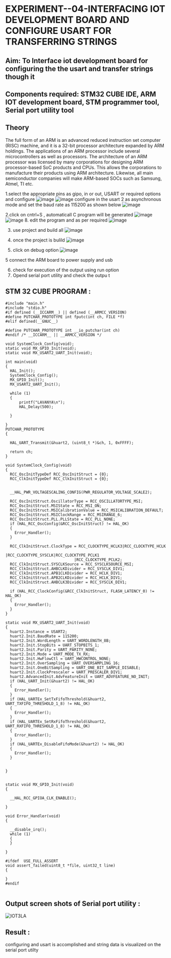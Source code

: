 # EXPERIMENT--04-INTERFACING IOT DEVELOPMENT BOARD AND CONFIGURE USART FOR TRANSFERRING STRINGS 
## Aim: To Interface iot development board for configuring the the usart and transfer strings though it 
## Components required: STM32 CUBE IDE, ARM IOT development board,  STM programmer tool, Serial port utility tool 
## Theory 
The full form of an ARM is an advanced reduced instruction set computer (RISC) machine, and it is a 32-bit processor architecture expanded by ARM holdings. The applications of an ARM processor include several microcontrollers as well as processors. The architecture of an ARM processor was licensed by many corporations for designing ARM processor-based SoC products and CPUs. This allows the corporations to manufacture their products using ARM architecture. Likewise, all main semiconductor companies will make ARM-based SOCs such as Samsung, Atmel, TI etc.


1.select the appropriate pins as gipo, in or out, USART or required options and configure 
![image](https://user-images.githubusercontent.com/36288975/226189403-f7179f1a-3eae-4637-826b-ab4ec35ba1e1.png)
![image](https://user-images.githubusercontent.com/36288975/226189425-2b2414ce-49b3-4b61-a260-c658cb2e4152.png)
configure in the usart 2 as asynchronous mode and set the baud rate as 115200 as shown below 
![image](https://user-images.githubusercontent.com/36288975/234776631-d6a84ef4-904c-4eac-98ed-ab6253e9379c.png)

  
2.click on cntrl+S , automaticall C program will be generated 
![image](https://user-images.githubusercontent.com/36288975/226189443-8b43451d-0b14-47e4-a20b-cc09c6ad8458.png)
![image](https://user-images.githubusercontent.com/36288975/226189450-85ffa969-2ffb-4788-81e5-72d60fdda0f1.png)
8. edit the program and as per required 
![image](https://user-images.githubusercontent.com/36288975/226189461-a573e62f-a109-4631-a250-a20925758fe0.png)

3. use project and build all 
![image](https://user-images.githubusercontent.com/36288975/226189554-3f7101ac-3f41-48fc-abc7-480bd6218dec.png)
10. once the project is bulild 
![image](https://user-images.githubusercontent.com/36288975/226189577-c61cc1eb-3990-4968-8aa6-aefffc766b70.png)

4. click on debug option 
![image](https://user-images.githubusercontent.com/36288975/226189625-37daa9a3-62e9-42b5-a5ce-2ac63345905b.png)

5 connect the  ARM board to power supply and usb 


6. check for execution of the output using run option
7. Opend serial port utility and check the outpu t



## STM 32 CUBE PROGRAM :
```
#include "main.h"
#include "stdio.h"
#if defined (__ICCARM__) || defined (__ARMCC_VERSION)
#define PUTCHAR_PROTOTYPE int fputc(int ch, FILE *f)
#elif defined(__GNUC__)

#define PUTCHAR_PROTOTYPE int __io_putchar(int ch)
#endif /* __ICCARM__ || __ARMCC_VERSION */

void SystemClock_Config(void);
static void MX_GPIO_Init(void);
static void MX_USART2_UART_Init(void);

int main(void)
{
  HAL_Init();
  SystemClock_Config();
  MX_GPIO_Init();
  MX_USART2_UART_Init();

  while (1)
  {
	  printf("LAVANYA\n");
	  HAL_Delay(500);

  }
 
}
PUTCHAR_PROTOTYPE
{

  HAL_UART_Transmit(&huart2, (uint8_t *)&ch, 1, 0xFFFF);

  return ch;
}

void SystemClock_Config(void)
{
  RCC_OscInitTypeDef RCC_OscInitStruct = {0};
  RCC_ClkInitTypeDef RCC_ClkInitStruct = {0};


  __HAL_PWR_VOLTAGESCALING_CONFIG(PWR_REGULATOR_VOLTAGE_SCALE2);

  RCC_OscInitStruct.OscillatorType = RCC_OSCILLATORTYPE_MSI;
  RCC_OscInitStruct.MSIState = RCC_MSI_ON;
  RCC_OscInitStruct.MSICalibrationValue = RCC_MSICALIBRATION_DEFAULT;
  RCC_OscInitStruct.MSIClockRange = RCC_MSIRANGE_6;
  RCC_OscInitStruct.PLL.PLLState = RCC_PLL_NONE;
  if (HAL_RCC_OscConfig(&RCC_OscInitStruct) != HAL_OK)
  {
    Error_Handler();
  }
  
  RCC_ClkInitStruct.ClockType = RCC_CLOCKTYPE_HCLK3|RCC_CLOCKTYPE_HCLK
                              |RCC_CLOCKTYPE_SYSCLK|RCC_CLOCKTYPE_PCLK1
                              |RCC_CLOCKTYPE_PCLK2;
  RCC_ClkInitStruct.SYSCLKSource = RCC_SYSCLKSOURCE_MSI;
  RCC_ClkInitStruct.AHBCLKDivider = RCC_SYSCLK_DIV1;
  RCC_ClkInitStruct.APB1CLKDivider = RCC_HCLK_DIV1;
  RCC_ClkInitStruct.APB2CLKDivider = RCC_HCLK_DIV1;
  RCC_ClkInitStruct.AHBCLK3Divider = RCC_SYSCLK_DIV1;

  if (HAL_RCC_ClockConfig(&RCC_ClkInitStruct, FLASH_LATENCY_0) != HAL_OK)
  {
    Error_Handler();
  }
}

static void MX_USART2_UART_Init(void)
{
  huart2.Instance = USART2;
  huart2.Init.BaudRate = 115200;
  huart2.Init.WordLength = UART_WORDLENGTH_8B;
  huart2.Init.StopBits = UART_STOPBITS_1;
  huart2.Init.Parity = UART_PARITY_NONE;
  huart2.Init.Mode = UART_MODE_TX_RX;
  huart2.Init.HwFlowCtl = UART_HWCONTROL_NONE;
  huart2.Init.OverSampling = UART_OVERSAMPLING_16;
  huart2.Init.OneBitSampling = UART_ONE_BIT_SAMPLE_DISABLE;
  huart2.Init.ClockPrescaler = UART_PRESCALER_DIV1;
  huart2.AdvancedInit.AdvFeatureInit = UART_ADVFEATURE_NO_INIT;
  if (HAL_UART_Init(&huart2) != HAL_OK)
  {
    Error_Handler();
  }
  if (HAL_UARTEx_SetTxFifoThreshold(&huart2, UART_TXFIFO_THRESHOLD_1_8) != HAL_OK)
  {
    Error_Handler();
  }
  if (HAL_UARTEx_SetRxFifoThreshold(&huart2, UART_RXFIFO_THRESHOLD_1_8) != HAL_OK)
  {
    Error_Handler();
  }
  if (HAL_UARTEx_DisableFifoMode(&huart2) != HAL_OK)
  {
    Error_Handler();
  }
 

}


static void MX_GPIO_Init(void)
{

  __HAL_RCC_GPIOA_CLK_ENABLE();

}

void Error_Handler(void)
{

  __disable_irq();
  while (1)
  {
  }

}

#ifdef  USE_FULL_ASSERT
void assert_failed(uint8_t *file, uint32_t line)
{

}
#endif 


```



## Output screen shots of Serial port utility   :
 
 ![IOT3LA](https://github.com/LavanyaMuraleedharan/-EXPERIMENT--03-INTERFACE-IOT-BOARD-AND-CONFIGURE-USART-TO-TRANSFER-STRINGS-/assets/120103862/2248d0cc-4667-4f86-848a-d5866c900d88)

 
 
## Result :
configuring and usart is accomplished and string data is visualized on the serial port utilty
